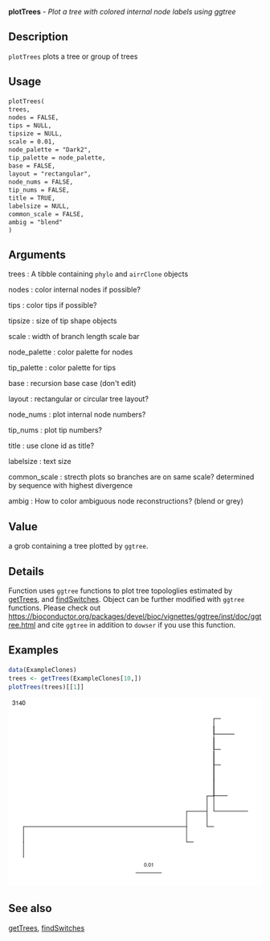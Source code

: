 **plotTrees** - *Plot a tree with colored internal node labels using ggtree*

Description
--------------------

`plotTrees` plots a tree or group of trees


Usage
--------------------
```
plotTrees(
trees,
nodes = FALSE,
tips = NULL,
tipsize = NULL,
scale = 0.01,
node_palette = "Dark2",
tip_palette = node_palette,
base = FALSE,
layout = "rectangular",
node_nums = FALSE,
tip_nums = FALSE,
title = TRUE,
labelsize = NULL,
common_scale = FALSE,
ambig = "blend"
)
```

Arguments
-------------------

trees
:   A tibble containing `phylo` and `airrClone`
objects

nodes
:   color internal nodes if possible?

tips
:   color tips if possible?

tipsize
:   size of tip shape objects

scale
:   width of branch length scale bar

node_palette
:   color palette for nodes

tip_palette
:   color palette for tips

base
:   recursion base case (don't edit)

layout
:   rectangular or circular tree layout?

node_nums
:   plot internal node numbers?

tip_nums
:   plot tip numbers?

title
:   use clone id as title?

labelsize
:   text size

common_scale
:   strecth plots so branches are on same scale?
determined by sequence with highest divergence

ambig
:   How to color ambiguous node reconstructions? (blend or grey)




Value
-------------------

a grob containing a tree plotted by `ggtree`.


Details
-------------------

Function uses `ggtree` functions to plot tree topologlies estimated by 
[getTrees](getTrees.md), and [findSwitches](findSwitches.md). Object can be further modified with 
`ggtree` functions. Please check out 
https://bioconductor.org/packages/devel/bioc/vignettes/ggtree/inst/doc/ggtree.html and
cite `ggtree` in addition to `dowser` if you use this function.



Examples
-------------------

```R
data(ExampleClones)
trees <- getTrees(ExampleClones[10,])
plotTrees(trees)[[1]]
```

![2](plotTrees-2.png)


See also
-------------------

[getTrees](getTrees.md), [findSwitches](findSwitches.md)






